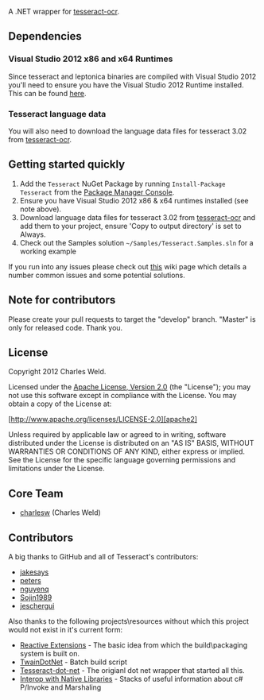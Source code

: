 A .NET wrapper for [tesseract-ocr](http://code.google.com/p/tesseract-ocr/).

## Dependencies

### Visual Studio 2012 x86 and x64 Runtimes 

Since tesseract and leptonica binaries are compiled with Visual Studio 2012 you'll need to ensure you have the 
Visual Studio 2012 Runtime installed. This can be found [here](http://www.microsoft.com/en-us/download/details.aspx?id=30679).

### Tesseract language data

You will also need to download the language data files for tesseract 3.02 from [tesseract-ocr].

## Getting started quickly

1. Add the ``Tesseract`` NuGet Package by running ``Install-Package Tesseract`` from the [Package Manager Console](http://docs.nuget.org/docs/start-here/using-the-package-manager-console).
2. Ensure you have Visual Studio 2012 x86 & x64 runtimes installed (see note above).
3. Download language data files for tesseract 3.02 from [tesseract-ocr] and add them to your project, 
   ensure 'Copy to output directory' is set to Always.
4. Check out the Samples solution ``~/Samples/Tesseract.Samples.sln`` for a working example

If you run into any issues please check out [this](https://github.com/charlesw/tesseract/wiki/Errors) wiki page which details a number common issues and some potential solutions.

## Note for contributors

Please create your pull requests to target the "develop" branch. "Master" is only for released code. Thank you.

## License

Copyright 2012 Charles Weld.

Licensed under the [Apache License, Version 2.0][apache2] (the "License"); you
may not use this software except in compliance with the License. You may obtain
a copy of the License at:

[http://www.apache.org/licenses/LICENSE-2.0][apache2]

Unless required by applicable law or agreed to in writing, software distributed
under the License is distributed on an "AS IS" BASIS, WITHOUT WARRANTIES OR
CONDITIONS OF ANY KIND, either express or implied. See the License for the
specific language governing permissions and limitations under the License.

## Core Team

* [charlesw](https://github.com/charlesw) (Charles Weld)

## Contributors

A big thanks to GitHub and all of Tesseract's contributors:

* [jakesays](https://github.com/jakesays)
* [peters](https://github.com/peters)
* [nguyenq](https://github.com/nguyenq)
* [Sojin1989](https://github.com/Sojin1989)
* [jeschergui](https://github.com/jeschergui)

Also thanks to the following projects\resources without which this project would not exist in it's current form:

* [Reactive Extensions](http://rx.codeplex.com/) - The basic idea from which the build\packaging system is built on.
* [TwainDotNet](https://github.com/tmyroadctfig/twaindotnet) - Batch build script
* [Tesseract-dot-net](https://code.google.com/p/tesseractdotnet) - The origianl dot net wrapper that started all this.
* [Interop with Native Libraries](http://www.mono-project.com/Interop_with_Native_Libraries) - Stacks of useful information about c# P/Invoke and Marshaling

[apache2]: http://www.apache.org/licenses/LICENSE-2.0
[tesseract-ocr]: http://code.google.com/p/tesseract-ocr
